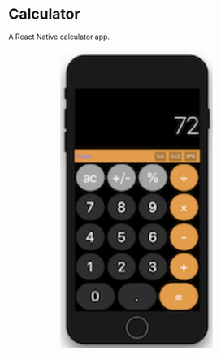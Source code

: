 # Calculator
A React Native calculator app.


<p align="center">
  <img src="https://github.com/clarketm/calculator/blob/master/res/prototype.png" width="300">
</p>
